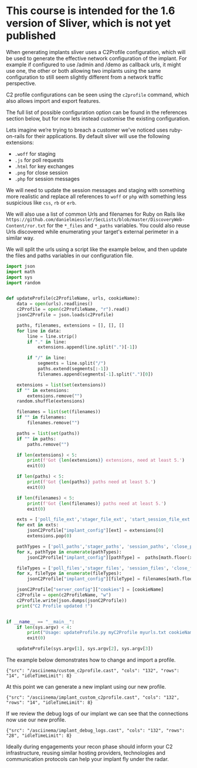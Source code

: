 # This course is intended for the 1.6 version of Sliver, which is not yet published

When generating implants sliver uses a C2Profile configuration, which will be used to generate the effective network configuration of the implant. For example if configured to use /admin and /demo as callback urls, it might use one, the other or both allowing two implants using the same configuration to still seem slightly different from a network traffic perspective.

C2 profile configurations can be seen using the `c2profile` command, which also allows import and export features.

The full list of possible configuration option can be found in the references section below, but for now lets instead customise the existing configuration.

Lets imagine we’re trying to breach a customer we've noticed uses ruby-on-rails for their applications. By default sliver will use the following extensions:

- `.woff` for staging
- `.js` for poll requests
- `.html` for key exchanges
- `.png` for close session
- `.php` for session messages

We will need to update the session messages and staging with something more realistic and replace all references to `woff` or `php` with something less suspicious like `css`, `rb` or `erb`.

We will also use a list of common Urls and filenames for Ruby on Rails like `https://github.com/danielmiessler/SecLists/blob/master/DiscoveryWeb-Content/ror.txt` for the `*_files` and `*_paths` variables. You could also reuse Urls discovered while enumerating your target's external perimeter in a similar way.

We will split the urls using a script like the example below, and then update the files and paths variables in our configuration file.

```python
import json
import math
import sys
import random


def updateProfile(c2ProfileName, urls, cookieName):
    data = open(urls).readlines()
    c2Profile = open(c2ProfileName, "r").read()
    jsonC2Profile = json.loads(c2Profile)

    paths, filenames, extensions = [], [], []
    for line in data:
        line = line.strip()
        if "." in line:
            extensions.append(line.split(".")[-1])

        if "/" in line:
            segments = line.split("/")
            paths.extend(segments[:-1])
            filenames.append(segments[-1].split(".")[0])

    extensions = list(set(extensions))
    if "" in extensions:
        extensions.remove("")
    random.shuffle(extensions)

    filenames = list(set(filenames))
    if "" in filenames:
        filenames.remove("")

    paths = list(set(paths))
    if "" in paths:
        paths.remove("")

    if len(extensions) < 5:
        print(f'Got {len(extensions)} extensions, need at least 5.')
        exit(0)

    if len(paths) < 5:
        print(f'Got {len(paths)} paths need at least 5.')
        exit(0)

    if len(filenames) < 5:
        print(f'Got {len(filenames)} paths need at least 5.')
        exit(0)

    exts = ['poll_file_ext','stager_file_ext', 'start_session_file_ext', 'session_file_ext', 'close_file_ext' ]
    for ext in exts:
        jsonC2Profile["implant_config"][ext] = extensions[0]
        extensions.pop(0)

    pathTypes = ['poll_paths','stager_paths', 'session_paths', 'close_paths' ]
    for x, pathType in enumerate(pathTypes):
        jsonC2Profile["implant_config"][pathType] =  paths[math.floor(x*(len(paths)/len(pathTypes))):math.floor((x+1)*(len(paths)/len(pathTypes)))]

    fileTypes = ['poll_files','stager_files', 'session_files', 'close_files']
    for x, fileType in enumerate(fileTypes):
        jsonC2Profile["implant_config"][fileType] = filenames[math.floor(x*(len(filenames)/len(fileTypes))):math.floor((x+1)*(len(filenames)/len(fileTypes)))]

    jsonC2Profile["server_config"]["cookies"] = [cookieName]
    c2Profile = open(c2ProfileName, "w")
    c2Profile.write(json.dumps(jsonC2Profile))
    print("C2 Profile updated !")


if __name__ == "__main__":
    if len(sys.argv) < 4:
        print("Usage: updateProfile.py myC2Profile myurls.txt cookieName")
        exit(0)

    updateProfile(sys.argv[1], sys.argv[2], sys.argv[3])
```
The example below demonstrates how to change and import a profile.

```asciinema
{"src": "/asciinema/custom_c2profile.cast", "cols": "132", "rows": "14", "idleTimeLimit": 8}
```

At this point we can generate a new implant using our new profile.

```asciinema
{"src": "/asciinema/implant_custom_c2profile.cast", "cols": "132", "rows": "14", "idleTimeLimit": 8}
```

If we review the debug logs of our implant we can see that the connections now use our new profile.

```asciinema
{"src": "/asciinema/implant_debug_logs.cast", "cols": "132", "rows": "28", "idleTimeLimit": 8}
```

Ideally during engagements your recon phase should inform your C2 infrastructure, reusing similar hosting providers, technologies and communication protocols can help your implant fly under the radar. 

